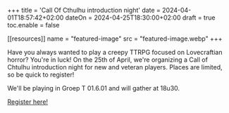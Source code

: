 +++
title = 'Call Of Cthulhu introduction night'
date = 2024-04-01T18:57:42+02:00
dateOn = 2024-04-25T18:30:00+02:00
draft = true
toc.enable = false

[[resources]]
name = "featured-image"
src = "featured-image.webp"
+++

Have you always wanted to play a creepy TTRPG focused on Lovecraftian horror? You're in luck! On the 25th of April, we're organizing a Call of Chtulhu introduction night for new and veteran players. Places are limited, so be quick to register!

We'll be playing in Groep T 01.6.01 and will gather at 18u30.

[Register here!](https://forms.gle/r7JEM3HYjqPcnEhp7)
